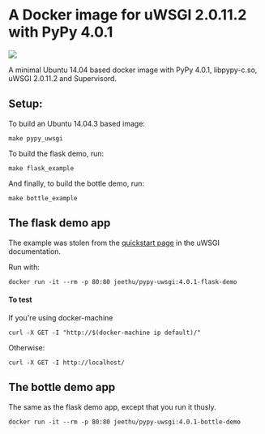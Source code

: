 A Docker image for uWSGI 2.0.11.2 with PyPy 4.0.1
=================================================
[![](https://badge.imagelayers.io/jeethu/pypy-uwsgi:latest.svg)](https://imagelayers.io/?images=jeethu/pypy-uwsgi:latest 'Get your own badge on imagelayers.io')

A minimal Ubuntu 14.04 based docker image with PyPy 4.0.1, libpypy-c.so, uWSGI 2.0.11.2 and Supervisord.

Setup:
---

To build an Ubuntu 14.04.3 based image:
```
make pypy_uwsgi
```

To build the flask demo, run:
```
make flask_example
```

And finally, to build the bottle demo, run:
```
make bottle_example
```

The flask demo app
---

The example was stolen from the [quickstart page](http://uwsgi-docs.readthedocs.org/en/latest/WSGIquickstart.html#deploying-flask) in the uWSGI documentation.

Run with:
```
docker run -it --rm -p 80:80 jeethu/pypy-uwsgi:4.0.1-flask-demo
```

#### To test
If you're using docker-machine

```
curl -X GET -I "http://$(docker-machine ip default)/"
```

Otherwise:

```
curl -X GET -I http://localhost/
```


The bottle demo app
---

The same as the flask demo app, except that you run it thusly.

```
docker run -it --rm -p 80:80 jeethu/pypy-uwsgi:4.0.1-bottle-demo
```
